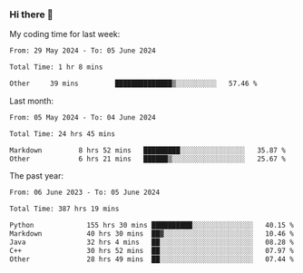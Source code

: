 ### Hi there 👋

My coding time for last week:

<!--START_SECTION:week-->

```txt
From: 29 May 2024 - To: 05 June 2024

Total Time: 1 hr 8 mins

Other     39 mins         ██████████████▒░░░░░░░░░░   57.46 %
```

<!--END_SECTION:week-->

Last month:

<!--START_SECTION:month-->

```txt
From: 05 May 2024 - To: 04 June 2024

Total Time: 24 hrs 45 mins

Markdown         8 hrs 52 mins   █████████░░░░░░░░░░░░░░░░   35.87 %
Other            6 hrs 21 mins   ██████▒░░░░░░░░░░░░░░░░░░   25.67 %
```

<!--END_SECTION:month-->

The past year:

<!--START_SECTION:year-->

```txt
From: 06 June 2023 - To: 05 June 2024

Total Time: 387 hrs 19 mins

Python             155 hrs 30 mins ██████████░░░░░░░░░░░░░░░   40.15 %
Markdown           40 hrs 30 mins  ██▓░░░░░░░░░░░░░░░░░░░░░░   10.46 %
Java               32 hrs 4 mins   ██░░░░░░░░░░░░░░░░░░░░░░░   08.28 %
C++                30 hrs 52 mins  ██░░░░░░░░░░░░░░░░░░░░░░░   07.97 %
Other              28 hrs 49 mins  ██░░░░░░░░░░░░░░░░░░░░░░░   07.44 %
```

<!--END_SECTION:year-->
